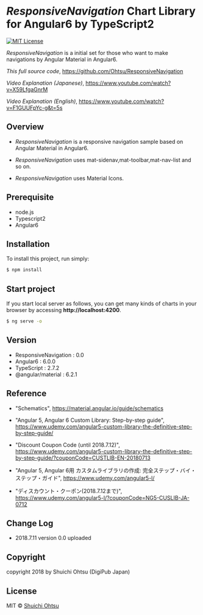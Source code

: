 # _ResponsiveNavigation_ Chart Library for Angular6 by TypeScript2
[![MIT License](http://img.shields.io/badge/license-MIT-blue.svg?style=flat)](LICENSE)


_ResponsiveNavigation_ is a initial set for those who want to make navigations by Angular Material in Angular6.

_This full source code_,
<https://github.com/Ohtsu/ResponsiveNavigation>

_Video Explanation (Japanese)_,
<https://www.youtube.com/watch?v=X59LfgaGnrM>

_Video Explanation (English)_,
<https://www.youtube.com/watch?v=F1GUUFpYc-g&t=5s>


## Overview 
   - _ResponsiveNavigation_ is a responsive navigation sample based on Angular Material in Angular6.

   - _ResponsiveNavigation_ uses mat-sidenav,mat-toolbar,mat-nav-list and so on.

   - _ResponsiveNavigation_ uses Material Icons.
  

## Prerequisite

   - node.js
   - Typescript2
   - Angular6


## Installation

To install this project, run simply:

```bash
$ npm install 
```
## Start project

If you start local server as follows, you can get many kinds of charts in your browser by accessing **http://localhost:4200**.


```bash
$ ng serve -o
```


## Version

   - ResponsiveNavigation       : 0.0
   - Angular6                   : 6.0.0
   - TypeScript                 : 2.7.2
   - @angular/material          : 6.2.1



## Reference

- "Schematics", 
<https://material.angular.io/guide/schematics>

- "Angular 5, Angular 6 Custom Library: Step-by-step guide", 
<https://www.udemy.com/angular5-custom-library-the-definitive-step-by-step-guide/>

- "Discount Coupon Code (until 2018.7.12)", 
<https://www.udemy.com/angular5-custom-library-the-definitive-step-by-step-guide/?couponCode=CUSTLIB-EN-20180713>

- "Angular 5, Angular 6用 カスタムライブラリの作成: 完全ステップ・バイ・ステップ・ガイド", 
<https://www.udemy.com/angular5-l/>

- "ディスカウント・クーポン(2018.7.12まで)", 
<https://www.udemy.com/angular5-l/?couponCode=NG5-CUSLIB-JA-0712>


## Change Log

 - 2018.7.11 version 0.0 uploaded 

## Copyright

copyright 2018 by Shuichi Ohtsu (DigiPub Japan)


## License

MIT © [Shuichi Ohtsu](ohtsu@digipub-net.com)
